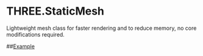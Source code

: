 # THREE.StaticMesh
Lightweight mesh class for faster rendering and to reduce memory, no core modifications required.

##[Example](https://codepen.io/Fyrestar/pen/LYPQXrP)
